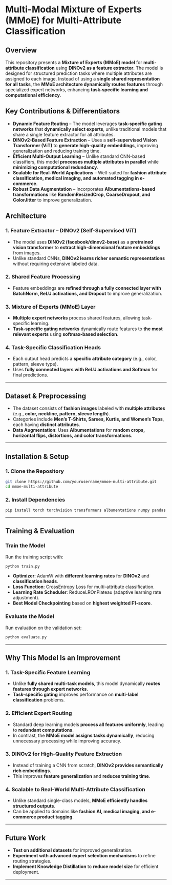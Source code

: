 
# **Multi-Modal Mixture of Experts (MMoE) for Multi-Attribute Classification**  

## **Overview**  
This repository presents a **Mixture of Experts (MMoE) model** for **multi-attribute classification** using **DINOv2 as a feature extractor**. The model is designed for structured prediction tasks where multiple attributes are assigned to each image. Instead of using a **single shared representation for all tasks**, the **MMoE architecture dynamically routes features** through specialized expert networks, enhancing **task-specific learning and computational efficiency**.  

## **Key Contributions & Differentiators**  

- **Dynamic Feature Routing** – The model leverages **task-specific gating networks** that **dynamically select experts**, unlike traditional models that share a single feature extractor for all attributes.  
- **DINOv2-Based Feature Extraction** – Uses a **self-supervised Vision Transformer (ViT)** to **generate high-quality embeddings**, improving generalization and reducing training time.  
- **Efficient Multi-Output Learning** – Unlike standard CNN-based classifiers, this model **processes multiple attributes in parallel** while **minimizing computational redundancy**.  
- **Scalable for Real-World Applications** – Well-suited for **fashion attribute classification, medical imaging, and automated tagging in e-commerce**.  
- **Robust Data Augmentation** – Incorporates **Albumentations-based transformations** like **RandomResizedCrop, CoarseDropout, and ColorJitter** to improve generalization.  

## **Architecture**  

### **1. Feature Extractor – DINOv2 (Self-Supervised ViT)**  
- The model uses **DINOv2 (facebook/dinov2-base)** as a **pretrained vision transformer** to **extract high-dimensional feature embeddings** from images.  
- Unlike standard CNNs, **DINOv2 learns richer semantic representations** without requiring extensive labeled data.  

### **2. Shared Feature Processing**  
- Feature embeddings are **refined through a fully connected layer with BatchNorm, ReLU activations, and Dropout** to improve generalization.  

### **3. Mixture of Experts (MMoE) Layer**  
- **Multiple expert networks** process shared features, allowing task-specific learning.  
- **Task-specific gating networks** dynamically route features to **the most relevant experts** using **softmax-based selection**.  

### **4. Task-Specific Classification Heads**  
- Each output head predicts a **specific attribute category** (e.g., color, pattern, sleeve type).  
- Uses **fully connected layers with ReLU activations and Softmax** for final predictions.  

---

## **Dataset & Preprocessing**  
- The dataset consists of **fashion images** labeled with **multiple attributes** (e.g., **color, neckline, pattern, sleeve length**).  
- Categories include **Men’s T-Shirts, Sarees, Kurtis, and Women’s Tops**, each having **distinct attributes**.  
- **Data Augmentation**: Uses **Albumentations** for **random crops, horizontal flips, distortions, and color transformations**.  

---

## **Installation & Setup**  

### **1. Clone the Repository**  
```bash
git clone https://github.com/yourusername/mmoe-multi-attribute.git
cd mmoe-multi-attribute
```

### **2. Install Dependencies**  
```bash
pip install torch torchvision transformers albumentations numpy pandas matplotlib tqdm scikit-learn
```

---

## **Training & Evaluation**  

### **Train the Model**  
Run the training script with:  
```bash
python train.py
```
- **Optimizer**: AdamW with **different learning rates** for **DINOv2** and **classification heads**.  
- **Loss Function**: CrossEntropy Loss for multi-attribute classification.  
- **Learning Rate Scheduler**: ReduceLROnPlateau (adaptive learning rate adjustment).  
- **Best Model Checkpointing** based on **highest weighted F1-score**.  

### **Evaluate the Model**  
Run evaluation on the validation set:  
```bash
python evaluate.py
```

---





## **Why This Model Is an Improvement**  

### **1. Task-Specific Feature Learning**  
- Unlike **fully shared multi-task models**, this model dynamically **routes features through expert networks**.  
- **Task-specific gating** improves performance on **multi-label classification** problems.  

### **2. Efficient Expert Routing**  
- Standard deep learning models **process all features uniformly**, leading to **redundant computations**.  
- In contrast, the **MMoE model assigns tasks dynamically**, reducing unnecessary processing while improving accuracy.  

### **3. DINOv2 for High-Quality Feature Extraction**  
- Instead of training a CNN from scratch, **DINOv2 provides semantically rich embeddings**.  
- This improves **feature generalization** and **reduces training time**.  

### **4. Scalable to Real-World Multi-Attribute Classification**  
- Unlike standard single-class models, **MMoE efficiently handles structured outputs**.  
- Can be applied to domains like **fashion AI, medical imaging, and e-commerce product tagging**.  

---

## **Future Work**  
- **Test on additional datasets** for improved generalization.  
- **Experiment with advanced expert selection mechanisms** to refine routing strategies.  
- **Implement Knowledge Distillation** to **reduce model size** for efficient deployment.  

---




